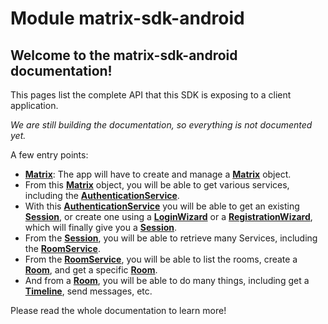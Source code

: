 # Module matrix-sdk-android

## Welcome to the matrix-sdk-android documentation!

This pages list the complete API that this SDK is exposing to a client application.

*We are still building the documentation, so everything is not documented yet.*

A few entry points:

- **[Matrix](org.matrix.android.sdk.api.Matrix)**: The app will have to create and manage a **[Matrix](org.matrix.android.sdk.api.Matrix)** object.
- From this **[Matrix](org.matrix.android.sdk.api.Matrix)** object, you will be able to get various services, including the **[AuthenticationService](org.matrix.android.sdk.api.auth.AuthenticationService)**.
- With this **[AuthenticationService](org.matrix.android.sdk.api.auth.AuthenticationService)** you will be able to get an existing **[Session](org.matrix.android.sdk.api.session.Session)**, or create one using a **[LoginWizard](org.matrix.android.sdk.api.auth.login.LoginWizard)** or a **[RegistrationWizard](org.matrix.android.sdk.api.auth.registration.RegistrationWizard)**, which will finally give you a **[Session](org.matrix.android.sdk.api.session.Session)**.
- From the **[Session](org.matrix.android.sdk.api.session.Session)**, you will be able to retrieve many Services, including the **[RoomService](org.matrix.android.sdk.api.session.room.RoomService)**.
- From the **[RoomService](org.matrix.android.sdk.api.session.room.RoomService)**, you will be able to list the rooms, create a **[Room](org.matrix.android.sdk.api.session.room.Room)**, and get a specific **[Room](org.matrix.android.sdk.api.session.room.Room)**.
- And from a **[Room](org.matrix.android.sdk.api.session.room.Room)**, you will be able to do many things, including get a **[Timeline](org.matrix.android.sdk.api.session.room.timeline.Timeline)**, send messages, etc.

Please read the whole documentation to learn more!
